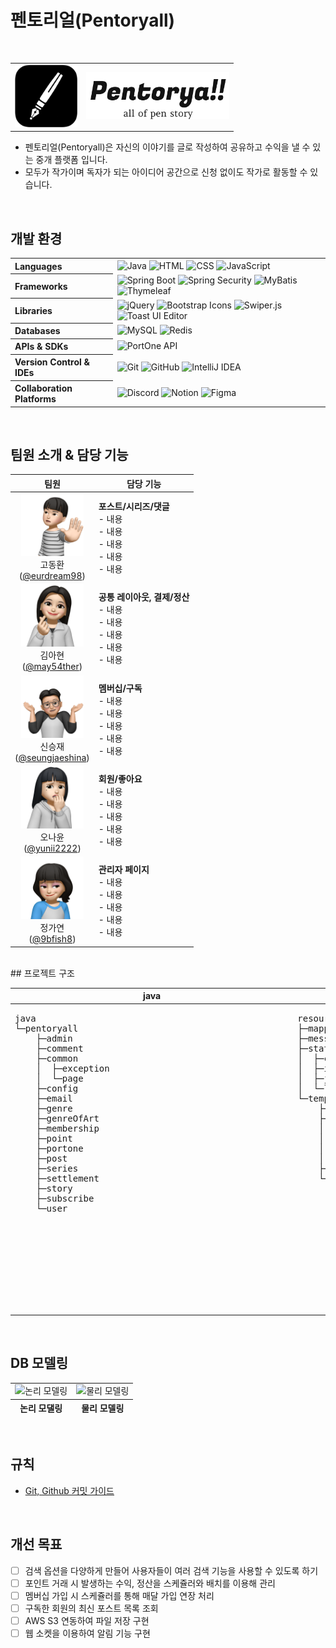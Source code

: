 # 펜토리얼(Pentoryall)

<br/>

<table>
  <tbody>
    <tr>
      <td>
        <img src="https://raw.githubusercontent.com/2024-KDT-JNA/Pentoryall/main/src/main/resources/static/images/common/favicon.png" height="100" alt="favicon">
      </td>
      <td>
        <picture>
          <source media="(prefers-color-scheme: dark)" srcset="https://github.com/2024-KDT-JNA/.github/blob/main/logo/logo_pentoryall_horizontal_darkmode.png?raw=true">
          <img src="https://github.com/2024-KDT-JNA/.github/blob/main/logo/logo_pentoryall_horizontal_lightmode.png?raw=true" height="75">
        </picture>
      </td>
    </tr>
  </tbody>
</table>

-   펜토리얼(Pentoryall)은 자신의 이야기를 글로 작성하여 공유하고 수익을 낼 수 있는 중개 플랫폼 입니다.
-   모두가 작가이며 독자가 되는 아이디어 공간으로 신청 없이도 작가로 활동할 수 있습니다. 

<br/>

## 개발 환경

<table>
  <tbody>
    <tr>
      <th align="left">Languages</th>
      <td>
        <img alt="Java" src="https://img.shields.io/badge/Java-007396?style=flat-square&logo=openjdk&logoColor=white"/>
        <img alt="HTML" src="https://img.shields.io/badge/HTML-E34F26?style=flat-square&logo=html5&logoColor=white" />
        <img alt="CSS" src="https://img.shields.io/badge/CSS-1572B6?style=flat-square&logo=css3&logoColor=white" />
        <img alt="JavaScript" src="https://img.shields.io/badge/javascript-%23323330.svg?style=flat-square&logo=javascript&logoColor=%23F7DF1E">
      </td>
    </tr>
    <tr>
      <th align="left">Frameworks</th>
      <td>
        <img alt="Spring Boot" src="https://img.shields.io/badge/Spring_Boot-6DB33F?style=flat-square&logo=spring-boot&logoColor=white" />
        <img alt="Spring Security" src="https://img.shields.io/badge/Spring_Security-6DB33F?style=flat-square&logo=spring-security&logoColor=white" />
        <img alt="MyBatis" src="https://img.shields.io/badge/MyBatis-4479A1?style=flat-square&logo=mybatis&logoColor=white" />
        <img alt="Thymeleaf" src="https://img.shields.io/badge/Thymeleaf-005F0F?style=flat-square&logo=thymeleaf&logoColor=white" />
      </td>
    </tr>
    <tr>
      <th align="left">Libraries</th>
      <td>
        <img alt="jQuery" src="https://img.shields.io/badge/jQuery-0769AD?style=flat-square&logo=jquery&logoColor=white" />
        <img alt="Bootstrap Icons" src="https://img.shields.io/badge/bootstrap_icons-white?style=flat-square&logo=Bootstrap&logoColor=white&color=712cf9" />
        <img alt="Swiper.js" src="https://img.shields.io/badge/Swiper.js-6332F6?style=flat-square&logo=swiper&logoColor=white" />
        <img alt="Toast UI Editor" src="https://img.shields.io/badge/Toast_UI_Editor-7952B3?style=flat-square&logo=toast&logoColor=white" />
      </td>
    </tr>
    <tr>
      <th align="left">Databases</th>
      <td>
        <img alt="MySQL" src="https://img.shields.io/badge/MySQL-4479A1?style=flat-square&logo=mysql&logoColor=white" />
        <img alt="Redis" src="https://img.shields.io/badge/Redis-DC382D?style=flat-square&logo=redis&logoColor=white" />
      </td>
    </tr>
    <tr>
      <th align="left">APIs & SDKs</th>
      <td>
        <img alt="PortOne API" src="https://img.shields.io/badge/PortOne_API-f97316?style=flat-square&logo=api&logoColor=white" />
      </td>
    </tr>
    <tr>
      <th align="left">Version Control & IDEs</th>
      <td>
        <img alt="Git" src="https://img.shields.io/badge/Git-F05032?style=flat-square&logo=git&logoColor=white" />
        <img alt="GitHub" src="https://img.shields.io/badge/GitHub-181717?style=flat-square&logo=github&logoColor=white" />
        <img alt="IntelliJ IDEA" src="https://img.shields.io/badge/IntelliJ_IDEA-000000?style=flat-square&logo=intellij-idea&logoColor=white" />
      </td>
    </tr>
     <tr>
      <th align="left">Collaboration Platforms</th>
      <td>
        <img alt="Discord" src="https://img.shields.io/badge/Discord-%235865F2.svg?style=flat-square&logo=discord&logoColor=white" />
        <img alt="Notion" src="https://img.shields.io/badge/Notion-%23000000.svg?style=flat-square&logo=notion&logoColor=white" />
        <img alt="Figma" src="https://img.shields.io/badge/Figma-%23F24E1E.svg?style=flat-square&logo=figma&logoColor=white" />
      </td>
    </tr>
  </tbody>
</table>

<br/>

## 팀원 소개 & 담당 기능

<table>
  <thead>
      <tr>
        <th>팀원</th>
        <th>담당 기능</th>
      </tr>
  </thead>
  <tbody>
    <!-- 고동환 -->
    <tr>
      <td align="center">
        <a href="https://github.com/eurdream98"><img alt="고동환" src="https://github.com/2024-KDT-JNA/.github/blob/main/images/1-gdh.png?raw=true" height="100" /></a>
        <br />고동환 
       <br />(<a href="https://github.com/eurdream98">@eurdream98</a>)
      </td>
      <td>
        <b>포스트/시리즈/댓글</b>
        <br/>- 내용
        <br/>- 내용
        <br/>- 내용
        <br/>- 내용
        <br/>- 내용
      </td>
    </tr>
   <tr>
    <!-- 김아현 -->
  <td align="center">
    <a href="https://github.com/may54ther"><img src="https://github.com/2024-KDT-JNA/.github/blob/main/images/2-kah.png?raw=true" height="100" /></a>
    <br />김아현
    <br />(<a href="https://github.com/may54ther">@may54ther</a>)
    </a>
  </td>
  <td>
    <b>공통 레이아웃, 결제/정산</b>
    <br/>- 내용
    <br/>- 내용
    <br/>- 내용
    <br/>- 내용
    <br/>- 내용
  </td>
</tr>
<!-- 신승재 -->
<tr>
  <td align="center">
    <a href="https://github.com/seungjaeshina"><img src="https://github.com/2024-KDT-JNA/.github/blob/main/images/3-ssj.png?raw=true" height="100" /></a>
    <br />신승재
    <br />(<a href="https://github.com/seungjaeshina">@seungjaeshina</a>)
  </td>
  <td>
    <b>멤버십/구독</b>
    <br/>- 내용
    <br/>- 내용
    <br/>- 내용
    <br/>- 내용
    <br/>- 내용
  </td>
</tr>
<!-- 오나윤 -->
<tr>
  <td align="center">
    <a href="https://github.com/yunii2222"><img src="https://github.com/2024-KDT-JNA/.github/blob/main/images/4-ony.png?raw=true" height="100" /></a>
    <br />오나윤
    <br />(<a href="https://github.com/yunii2222">@yunii2222</a>)
  </td>
  <td>
     <b>회원/좋아요</b>
    <br/>- 내용
    <br/>- 내용
    <br/>- 내용
    <br/>- 내용
    <br/>- 내용
  </td>
</tr>
<!-- 정가연 -->
<tr>
  <td align="center">
    <a href="https://github.com/9bfish8"><img src="https://github.com/2024-KDT-JNA/.github/blob/main/images/5-jgy.png?raw=true" height="100" /></a>
    <br />정가연
    <br />(<a href="https://github.com/9bfish8">@9bfish8</a>)
  </td>
  <td>
     <b>관리자 페이지</b>
     <br/>- 내용
    <br/>- 내용
    <br/>- 내용
    <br/>- 내용
    <br/>- 내용
  </td>
</tr>
</tbody>
</table>

<br/>
## 프로젝트 구조

<table>
  <thead>
    <tr>
      <th>java</th>
      <th>resources</th>
    </tr>
  </thead>
  <tbody>
    <tr>
      <td>
        <pre>
java                                                
└─pentoryall
    ├─admin
    ├─comment
    ├─common
    │  ├─exception
    │  └─page
    ├─config
    ├─email
    ├─genre
    ├─genreOfArt
    ├─membership
    ├─point
    ├─portone
    ├─post
    ├─series
    ├─settlement
    ├─story
    ├─subscribe
    └─user
  <br/>
  <br/>
  <br/>
  <br/>
        </pre>
      </td>
      <td>
        <pre>
resources                                           
├─mappers
├─messages
├─static
│  ├─css
│  ├─images
│  ├─js
│  └─libs
└─templates
    ├─error
    ├─fragments
    │  ├─common
    │  ├─post
    │  ├─settings
    │  └─story
    ├─layout
    └─views
       ├─admin
       ├─common
       ├─email
       ├─membership
       ├─point
       ├─post
       ├─series
       ├─settlement
       ├─story
       ├─subscribe
       └─user
        </pre>
      </td>
    </tr>
  </tbody>
</table>

<br/>

## DB 모델링

<table>
  <tbody>
    <tr>
      <td>
        <img alt="논리 모델링" src="https://github.com/2024-KDT-JNA/Pentoryall/assets/42160693/f04dccd0-80d0-44cd-af46-a5d777a6d604" />
      </td>
      <td>
        <img alt="물리 모델링" src="https://github.com/2024-KDT-JNA/Pentoryall/assets/42160693/f04dccd0-80d0-44cd-af46-a5d777a6d604" />
      </td>
    </tr>
  </tbody>
  <tfoot>
    <tr>
      <th>논리 모댈링</th>
      <th>물리 모델링</th>
    </tr>
  </tfoot>
</table>

<br/>




## 규칙

-   [Git, Github 커밋 가이드](https://github.com/2024-KDT-JNA/Pentoryall/wiki/%EC%BB%A4%EB%B0%8B-%EA%B0%80%EC%9D%B4%EB%93%9C)

<br/>

## 개선 목표

-   [ ] 검색 옵션을 다양하게 만들어 사용자들이 여러 검색 기능을 사용할 수 있도록 하기
-   [ ] 포인트 거래 시 발생하는 수익, 정산을 스케쥴러와 배치를 이용해 관리
-   [ ] 멤버십 가입 시 스케쥴러를 통해 매달 가입 연장 처리
-   [ ] 구독한 회원의 최신 포스트 목록 조회
-   [ ] AWS S3 연동하여 파일 저장 구현
-   [ ] 웹 소켓을 이용하여 알림 기능 구현
<!--
## 트러블 슈팅
## 8. 프로젝트 후기
-->
